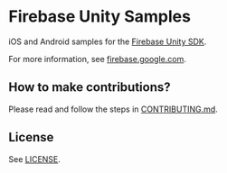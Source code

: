 Firebase Unity Samples
======================

iOS and Android samples for the
[Firebase Unity SDK](https://dev-partners.googlesource.com/unity-firebase/).

For more information, see [firebase.google.com](https://firebase.google.com).

## How to make contributions?

Please read and follow the steps in [CONTRIBUTING.md](CONTRIBUTING.md).

## License
See [LICENSE](LICENSE).
